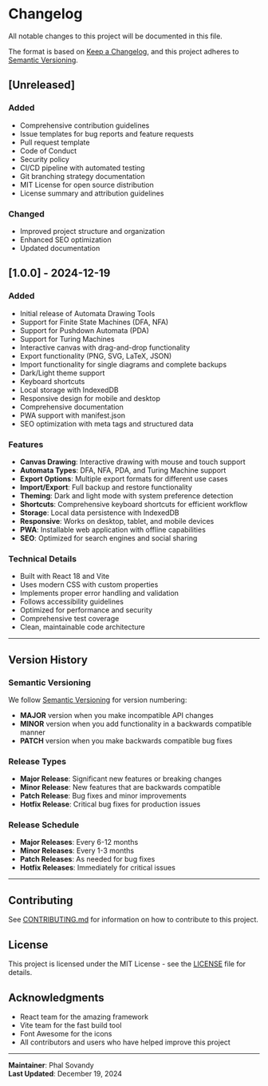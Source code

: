 # Changelog

All notable changes to this project will be documented in this file.

The format is based on [Keep a Changelog](https://keepachangelog.com/en/1.0.0/),
and this project adheres to [Semantic Versioning](https://semver.org/spec/v2.0.0.html).

## [Unreleased]

### Added

- Comprehensive contribution guidelines
- Issue templates for bug reports and feature requests
- Pull request template
- Code of Conduct
- Security policy
- CI/CD pipeline with automated testing
- Git branching strategy documentation
- MIT License for open source distribution
- License summary and attribution guidelines

### Changed

- Improved project structure and organization
- Enhanced SEO optimization
- Updated documentation

## [1.0.0] - 2024-12-19

### Added

- Initial release of Automata Drawing Tools
- Support for Finite State Machines (DFA, NFA)
- Support for Pushdown Automata (PDA)
- Support for Turing Machines
- Interactive canvas with drag-and-drop functionality
- Export functionality (PNG, SVG, LaTeX, JSON)
- Import functionality for single diagrams and complete backups
- Dark/Light theme support
- Keyboard shortcuts
- Local storage with IndexedDB
- Responsive design for mobile and desktop
- Comprehensive documentation
- PWA support with manifest.json
- SEO optimization with meta tags and structured data

### Features

- **Canvas Drawing**: Interactive drawing with mouse and touch support
- **Automata Types**: DFA, NFA, PDA, and Turing Machine support
- **Export Options**: Multiple export formats for different use cases
- **Import/Export**: Full backup and restore functionality
- **Theming**: Dark and light mode with system preference detection
- **Shortcuts**: Comprehensive keyboard shortcuts for efficient workflow
- **Storage**: Local data persistence with IndexedDB
- **Responsive**: Works on desktop, tablet, and mobile devices
- **PWA**: Installable web application with offline capabilities
- **SEO**: Optimized for search engines and social sharing

### Technical Details

- Built with React 18 and Vite
- Uses modern CSS with custom properties
- Implements proper error handling and validation
- Follows accessibility guidelines
- Optimized for performance and security
- Comprehensive test coverage
- Clean, maintainable code architecture

---

## Version History

### Semantic Versioning

We follow [Semantic Versioning](https://semver.org/) for version numbering:

- **MAJOR** version when you make incompatible API changes
- **MINOR** version when you add functionality in a backwards compatible manner
- **PATCH** version when you make backwards compatible bug fixes

### Release Types

- **Major Release**: Significant new features or breaking changes
- **Minor Release**: New features that are backwards compatible
- **Patch Release**: Bug fixes and minor improvements
- **Hotfix Release**: Critical bug fixes for production issues

### Release Schedule

- **Major Releases**: Every 6-12 months
- **Minor Releases**: Every 1-3 months
- **Patch Releases**: As needed for bug fixes
- **Hotfix Releases**: Immediately for critical issues

---

## Contributing

See [CONTRIBUTING.md](CONTRIBUTING.md) for information on how to contribute to this project.

## License

This project is licensed under the MIT License - see the [LICENSE](LICENSE) file for details.

## Acknowledgments

- React team for the amazing framework
- Vite team for the fast build tool
- Font Awesome for the icons
- All contributors and users who have helped improve this project

---

**Maintainer**: Phal Sovandy  
**Last Updated**: December 19, 2024
